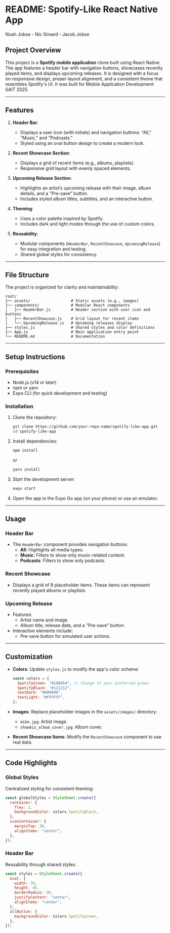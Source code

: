 # **README: Spotify-Like React Native App**
Noah Jobse - Nic Simard - Jacob Jobse

## **Project Overview**
This project is a **Spotify mobile application** clone built using React Native. The app features a header bar with navigation buttons, showcases recently played items, and displays upcoming releases. It is designed with a focus on responsive design, proper layout alignment, and a consistent theme that resembles Spotify's UI. It was built for Mobile Application Development SAIT 2025.

---

## **Features**
1. **Header Bar**:
   - Displays a user icon (with initials) and navigation buttons: "All," "Music," and "Podcasts."
   - Styled using an oval button design to create a modern look.

2. **Recent Showcase Section**:
   - Displays a grid of recent items (e.g., albums, playlists).
   - Responsive grid layout with evenly spaced elements.

3. **Upcoming Release Section**:
   - Highlights an artist’s upcoming release with their image, album details, and a "Pre-save" button.
   - Includes styled album titles, subtitles, and an interactive button.

4. **Theming**:
   - Uses a color palette inspired by Spotify.
   - Includes dark and light modes through the use of custom colors.

5. **Reusability**:
   - Modular components (`HeaderBar`, `RecentShowcase`, `UpcomingRelease`) for easy integration and testing.
   - Shared global styles for consistency.

---

## **File Structure**
The project is organized for clarity and maintainability:
```
root/
├── assets/                  # Static assets (e.g., images)
├── components/              # Modular React components
│   ├── HeaderBar.js         # Header section with user icon and buttons
│   ├── RecentShowcase.js    # Grid layout for recent items
│   └── UpcomingRelease.js   # Upcoming releases display
├── styles.js                # Shared styles and color definitions
├── App.js                   # Main application entry point
└── README.md                # Documentation
```

---

## **Setup Instructions**
### **Prerequisites**
- Node.js (v14 or later)
- npm or yarn
- Expo CLI (for quick development and testing)

### **Installation**
1. Clone the repository:
   ```bash
   git clone https://github.com/your-repo-name/spotify-like-app.git
   cd spotify-like-app
   ```
2. Install dependencies:
   ```bash
   npm install
   ```
   or
   ```bash
   yarn install
   ```

3. Start the development server:
   ```bash
   expo start
   ```

4. Open the app in the Expo Go app (on your phone) or use an emulator.

---

## **Usage**
### **Header Bar**
- The `HeaderBar` component provides navigation buttons:
  - **All**: Highlights all media types.
  - **Music**: Filters to show only music-related content.
  - **Podcasts**: Filters to show only podcasts.

### **Recent Showcase**
- Displays a grid of 8 placeholder items. These items can represent recently played albums or playlists.

### **Upcoming Release**
- Features:
  - Artist name and image.
  - Album title, release date, and a "Pre-save" button.
- Interactive elements include:
  - Pre-save button for simulated user actions.

---

## **Customization**
- **Colors**:
  Update `styles.js` to modify the app's color scheme:
  ```javascript
  const colors = {
    SpotifyGreen: "#1DB954", // Change to your preferred green
    SpotifyBlack: "#121212",
    textDark: "#000000",
    textLight: "#FFFFFF",
  };
  ```

- **Images**:
  Replace placeholder images in the `assets/images/` directory:
  - `mike.jpg`: Artist image.
  - `showbiz_album_cover.jpg`: Album cover.

- **Recent Showcase Items**:
  Modify the `RecentShowcase` component to use real data.

---

## **Code Highlights**
### **Global Styles**
Centralized styling for consistent theming:
```javascript
const globalStyles = StyleSheet.create({
  container: {
    flex: 1,
    backgroundColor: colors.SpotifyBlack,
  },
  iconContainer: {
    marginTop: 20,
    alignItems: "center",
  },
});
```

### **Header Bar**
Reusability through shared styles:
```javascript
const styles = StyleSheet.create({
  oval: {
    width: 70,
    height: 45,
    borderRadius: 50,
    justifyContent: "center",
    alignItems: "center",
  },
  allButton: {
    backgroundColor: Colors.SpotifyGreen,
  },
});
```
